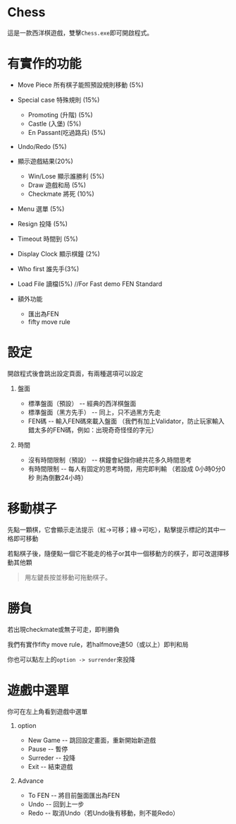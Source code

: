 # Chess

這是一款西洋棋遊戲，雙擊`Chess.exe`即可開啟程式。

# 有實作的功能

- Move Piece  所有棋子能照預設規則移動 (5%)
- Special case 特殊規則 (15%)
    - Promoting (升階)	(5%)
    - Castle (入堡)		(5%)
    - En Passant(吃過路兵) 	(5%)
- Undo/Redo (5%)
- 顯示遊戲結果(20%)
    - Win/Lose   顯示誰勝利	(5%)
    - Draw	  遊戲和局	(5%)
    - Checkmate 將死		(10%)
- Menu	選單 (5%)
- Resign	投降 (5%)
- Timeout	時間到 (5%)
- Display Clock 顯示棋鐘 (2%)
- Who first	誰先手(3%)
- Load File	讀檔(5%) //For Fast demo FEN Standard

- 額外功能
    - 匯出為FEN
    - fifty move rule


# 設定

開啟程式後會跳出設定頁面，有兩種選項可以設定

1. 盤面
    - 標準盤面（預設） -- 經典的西洋棋盤面
    - 標準盤面（黑方先手） -- 同上，只不過黑方先走
    - FEN碼 -- 輸入FEN碼來載入盤面 （我們有加上Validator，防止玩家輸入錯太多的FEN碼，例如：出現奇奇怪怪的字元）

2. 時間
    - 沒有時間限制（預設） -- 棋鐘會紀錄你總共花多久時間思考
    - 有時間限制 -- 每人有固定的思考時間，用完即判輸 （若設成 0小時0分0秒 則為倒數24小時）

# 移動棋子

先點一顆棋，它會顯示走法提示（紅->可移；綠->可吃），點擊提示標記的其中一格即可移動

若點棋子後，隨便點一個它不能走的格子or其中一個移動方的棋子，即可改選擇移動其他顆

> 用左鍵長按並移動可拖動棋子。

# 勝負

若出現checkmate或無子可走，即判勝負

我們有實作fifty move rule，若halfmove達50（或以上）即判和局

你也可以點左上的`option -> surrender`來投降

# 遊戲中選單

你可在左上角看到遊戲中選單

1. option
    - New Game -- 跳回設定畫面，重新開始新遊戲
    - Pause -- 暫停
    - Surreder -- 投降
    - Exit -- 結束遊戲

2. Advance
    - To FEN -- 將目前盤面匯出為FEN
    - Undo -- 回到上一步
    - Redo -- 取消Undo（若Undo後有移動，則不能Redo）
